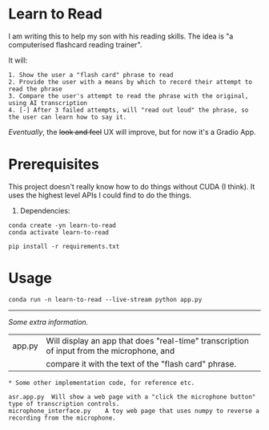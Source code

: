 # Learn to Read

I am writing this to help my son with his reading skills.
The idea is "a computerised flashcard reading trainer".

It will:

    1. Show the user a "flash card" phrase to read
    2. Provide the user with a means by which to record their attempt to read the phrase
    3. Compare the user's attempt to read the phrase with the original, using AI transcription
    4. [-] After 3 failed attempts, will "read out loud" the phrase, so the user can learn how to say it.

_Eventually_, the ~~look and feel~~ UX will improve, but for now it's a Gradio App.

# Prerequisites

This project doesn't really know how to do things without CUDA (I think).
It uses the highest level APIs I could find to do the things.

1. Dependencies:
```script
conda create -yn learn-to-read
conda activate learn-to-read

pip install -r requirements.txt

```

# Usage

```script
conda run -n learn-to-read --live-stream python app.py

```

---

_Some extra information._

| | |
| --- | --- |
| app.py |  Will display an app that does "real-time" transcription of input from the microphone, and|
|       |  compare it with the text of the "flash card" phrase.|

    * Some other implementation code, for reference etc.

    asr.app.py  Will show a web page with a "click the microphone button" type of transcription controls.
    microphone_interface.py    A toy web page that uses numpy to reverse a recording from the microphone.


